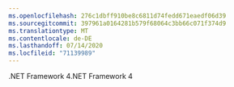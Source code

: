 ```yaml
---
ms.openlocfilehash: 276c1dbff910be8c6811d74fedd671eaedf06d39
ms.sourcegitcommit: 397961a0164281b579f68064c3bb66c071f374d9
ms.translationtype: MT
ms.contentlocale: de-DE
ms.lasthandoff: 07/14/2020
ms.locfileid: "71139989"
---
```

<span data-ttu-id="4bbcd-101">.NET Framework 4</span><span class="sxs-lookup"><span data-stu-id="4bbcd-101">.NET Framework 4</span></span>